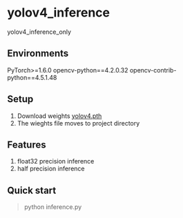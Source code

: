 # yolov4_inference
yolov4_inference_only

## Environments
PyTorch>=1.6.0
opencv-python==4.2.0.32
opencv-contrib-python==4.5.1.48

## Setup
1. Download weights [yolov4.pth](https://github.com/jhcnode/yolov4_inference/releases/download/1.0/yolov4.pth)
2. The wieghts file moves to project directory 
 
## Features
1. float32 precision inference 
2. half precision inference

## Quick start
> python inference.py
 

